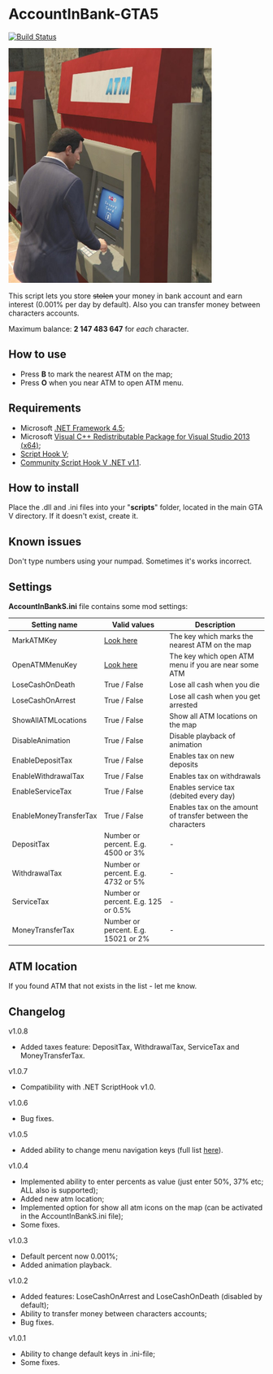 # AccountInBank-GTA5
[![Build Status](https://ci.appveyor.com/api/projects/status/bm28vepxi85dmqn5/branch/master?svg=true)](https://ci.appveyor.com/project/IncoCode/accountinbank-gta5)

<img src="img/poster.jpg" alt="alt text" width="400" height="462">

This script lets you store ~~stolen~~ your money in bank account and earn interest (0.001% per day by default). Also you can transfer money between characters accounts.

Maximum balance: **2 147 483 647** for _each_ character.

How to use
----------

 - Press **B** to mark the nearest ATM on the map;
 - Press **O** when you near ATM to open ATM menu.

Requirements 
--------------

- Microsoft [.NET Framework 4.5](https://www.microsoft.com/download/details.aspx?id=30653);
- Microsoft [Visual C++ Redistributable Package for Visual Studio 2013 (x64)](https://www.microsoft.com/download/details.aspx?id=40784);
- [Script Hook V](http://gtaforums.com/topic/788343-script-hook-v/);
- [Community Script Hook V .NET v1.1](https://github.com/crosire/scripthookvdotnet/releases/tag/v1.1).

How to install
--------------

Place the .dll and .ini files into your "**scripts**" folder, located in the main GTA V directory. If it doesn't exist, create it.

Known issues
--------------
Don't type numbers using your numpad. Sometimes it's works incorrect.

Settings
--------------
**AccountInBankS.ini** file contains some mod settings:

Setting name | Valid values | Description
--- | --- | ---
MarkATMKey | [Look here](https://msdn.microsoft.com/en-us/library/system.windows.forms.keys(v=vs.110).aspx) | The key which marks the nearest ATM on the map
OpenATMMenuKey | [Look here](https://msdn.microsoft.com/en-us/library/system.windows.forms.keys(v=vs.110).aspx) | The key which open ATM menu if you are near some ATM
LoseCashOnDeath | True / False | Lose all cash when you die
LoseCashOnArrest | True / False | Lose all cash when you get arrested
ShowAllATMLocations | True / False | Show all ATM locations on the map
DisableAnimation | True / False | Disable playback of animation
EnableDepositTax | True / False | Enables tax on new deposits
EnableWithdrawalTax | True / False | Enables tax on withdrawals
EnableServiceTax | True / False | Enables service tax (debited every day)
EnableMoneyTransferTax | True / False | Enables tax on the amount of transfer between the characters
DepositTax | Number or percent. E.g. 4500 or 3% | -
WithdrawalTax | Number or percent. E.g. 4732 or 5% | -
ServiceTax | Number or percent. E.g. 125 or 0.5% | -
MoneyTransferTax | Number or percent. E.g. 15021 or 2% | -

ATM location
--------------
If you found ATM that not exists in the list - let me know.

Changelog
--------------
v1.0.8
- Added taxes feature: DepositTax, WithdrawalTax, ServiceTax and MoneyTransferTax.

v1.0.7
- Compatibility with .NET ScriptHook v1.0.

v1.0.6
- Bug fixes.

v1.0.5
- Added ability to change menu navigation keys (full list [here](https://msdn.microsoft.com/en-us/library/system.windows.forms.keys%28v=vs.110%29.aspx)).

v1.0.4
- Implemented ability to enter percents as value (just enter 50%, 37% etc; ALL also is supported);
- Added new atm location;
- Implemented option for show all atm icons on the map (can be activated in the AccountInBankS.ini file);
- Some fixes.

v1.0.3
- Default percent now 0.001%;
- Added animation playback.

v1.0.2
- Added features: LoseCashOnArrest and LoseCashOnDeath (disabled by default);
- Ability to transfer money between characters accounts;
- Bug fixes.

v1.0.1
- Ability to change default keys in .ini-file;
- Some fixes.
